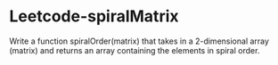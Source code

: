 # Leetcode-spiralMatrix
Write a function spiralOrder(matrix) that takes in a 2-dimensional array (matrix) and returns an array containing the elements in spiral order.
